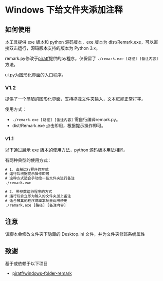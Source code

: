 # Windows 下给文件夹添加注释

## 如何使用

本工具提供 exe 版本和 python 源码版本，exe 版本为 dist/Remark.exe，可以直接双击运行，源码版本支持的版本为 Python 3.x。

remark.py修改于[piratf](https://github.com/piratf/windows-folder-remark)提供的py程序，仅保留了 `./remark.exe [路径] [备注内容]` 方法。

ui.py为图形化界面的入口程序。

### V1.2

提供了一个简陋的图形化界面，支持拖拽文件夹输入，文本框能正常打字。

使用方式：

- `./remark.exe [路径] [备注内容]` 需自行编译remark.py。
- dist/Remark.exe 点击即用，根据提示操作即可。

### v1.1

以下通过展示 exe 版本的使用方法，python 源码版本用法相同。

有两种典型的使用方式：

```bat
# 1. 直接运行程序的方式
# 运行后根据提示操作即可
# 这种方式适合手动给一些文件夹进行备注
./remark.exe

# 2. 带参数运行程序的方式
# 运行后会立即为输入的文件夹加上备注
# 适合被其他程序或脚本批量调用使用
./remark.exe [路径] [备注内容]
```

## 注意

该脚本会修改文件夹下隐藏的 Desktop.ini 文件，并为文件夹修饰系统属性

## 致谢

基于或依赖于以下项目

- [piratf/windows-folder-remark](https://github.com/piratf/windows-folder-remark)